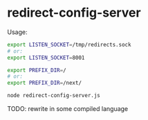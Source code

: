# redirect-config-server

Usage:

```sh
export LISTEN_SOCKET=/tmp/redirects.sock
# or:
export LISTEN_SOCKET=8001

export PREFIX_DIR=/
# or:
export PREFIX_DIR=/next/

node redirect-config-server.js
```


TODO: rewrite in some compiled language
